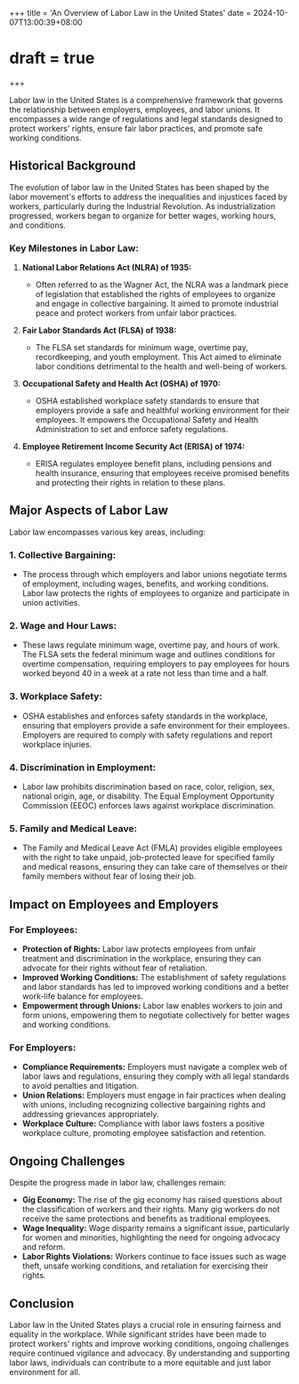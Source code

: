 +++
title = 'An Overview of Labor Law in the United States'
date = 2024-10-07T13:00:39+08:00
# draft = true
+++


Labor law in the United States is a comprehensive framework that governs the relationship between employers, employees, and labor unions. It encompasses a wide range of regulations and legal standards designed to protect workers' rights, ensure fair labor practices, and promote safe working conditions.

## Historical Background

The evolution of labor law in the United States has been shaped by the labor movement's efforts to address the inequalities and injustices faced by workers, particularly during the Industrial Revolution. As industrialization progressed, workers began to organize for better wages, working hours, and conditions.

### Key Milestones in Labor Law:

1. **National Labor Relations Act (NLRA) of 1935:**
   - Often referred to as the Wagner Act, the NLRA was a landmark piece of legislation that established the rights of employees to organize and engage in collective bargaining. It aimed to promote industrial peace and protect workers from unfair labor practices.

2. **Fair Labor Standards Act (FLSA) of 1938:**
   - The FLSA set standards for minimum wage, overtime pay, recordkeeping, and youth employment. This Act aimed to eliminate labor conditions detrimental to the health and well-being of workers.

3. **Occupational Safety and Health Act (OSHA) of 1970:**
   - OSHA established workplace safety standards to ensure that employers provide a safe and healthful working environment for their employees. It empowers the Occupational Safety and Health Administration to set and enforce safety regulations.

4. **Employee Retirement Income Security Act (ERISA) of 1974:**
   - ERISA regulates employee benefit plans, including pensions and health insurance, ensuring that employees receive promised benefits and protecting their rights in relation to these plans.

## Major Aspects of Labor Law

Labor law encompasses various key areas, including:

### 1. **Collective Bargaining:**
   - The process through which employers and labor unions negotiate terms of employment, including wages, benefits, and working conditions. Labor law protects the rights of employees to organize and participate in union activities.

### 2. **Wage and Hour Laws:**
   - These laws regulate minimum wage, overtime pay, and hours of work. The FLSA sets the federal minimum wage and outlines conditions for overtime compensation, requiring employers to pay employees for hours worked beyond 40 in a week at a rate not less than time and a half.

### 3. **Workplace Safety:**
   - OSHA establishes and enforces safety standards in the workplace, ensuring that employers provide a safe environment for their employees. Employers are required to comply with safety regulations and report workplace injuries.

### 4. **Discrimination in Employment:**
   - Labor law prohibits discrimination based on race, color, religion, sex, national origin, age, or disability. The Equal Employment Opportunity Commission (EEOC) enforces laws against workplace discrimination.

### 5. **Family and Medical Leave:**
   - The Family and Medical Leave Act (FMLA) provides eligible employees with the right to take unpaid, job-protected leave for specified family and medical reasons, ensuring they can take care of themselves or their family members without fear of losing their job.

## Impact on Employees and Employers

### **For Employees:**
- **Protection of Rights:** Labor law protects employees from unfair treatment and discrimination in the workplace, ensuring they can advocate for their rights without fear of retaliation.
- **Improved Working Conditions:** The establishment of safety regulations and labor standards has led to improved working conditions and a better work-life balance for employees.
- **Empowerment through Unions:** Labor law enables workers to join and form unions, empowering them to negotiate collectively for better wages and working conditions.

### **For Employers:**
- **Compliance Requirements:** Employers must navigate a complex web of labor laws and regulations, ensuring they comply with all legal standards to avoid penalties and litigation.
- **Union Relations:** Employers must engage in fair practices when dealing with unions, including recognizing collective bargaining rights and addressing grievances appropriately.
- **Workplace Culture:** Compliance with labor laws fosters a positive workplace culture, promoting employee satisfaction and retention.

## Ongoing Challenges

Despite the progress made in labor law, challenges remain:

- **Gig Economy:** The rise of the gig economy has raised questions about the classification of workers and their rights. Many gig workers do not receive the same protections and benefits as traditional employees.
- **Wage Inequality:** Wage disparity remains a significant issue, particularly for women and minorities, highlighting the need for ongoing advocacy and reform.
- **Labor Rights Violations:** Workers continue to face issues such as wage theft, unsafe working conditions, and retaliation for exercising their rights.

## Conclusion

Labor law in the United States plays a crucial role in ensuring fairness and equality in the workplace. While significant strides have been made to protect workers' rights and improve working conditions, ongoing challenges require continued vigilance and advocacy. By understanding and supporting labor laws, individuals can contribute to a more equitable and just labor environment for all.
